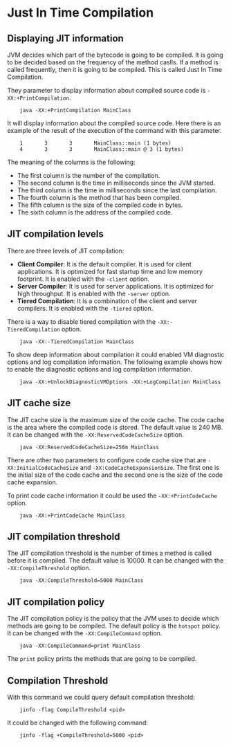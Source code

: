 # Just In Time Compilation

## Displaying JIT information

JVM decides which part of the bytecode is going to be compiled. It is going to be decided based on the frequency of the method caslls. If a method is called frequently, then it is going to be compiled. This is called Just In Time Compilation.

They parameter to display information about compiled source code is `-XX:+PrintCompilation`.

```shell
    java -XX:+PrintCompilation MainClass
```

It will display information about the compiled source code. Here there is an example of the result of the execution of the command with this parameter.

```shell
    1       3       3       MainClass::main (1 bytes)
    4       3       3       MainClass::main @ 3 (1 bytes)
```

The meaning of the columns is the following: 
- The first column is the number of the compilation.
- The second column is the time in milliseconds since the JVM started.
- The third column is the time in milliseconds since the last compilation.
- The fourth column is the method that has been compiled.
- The fifth column is the size of the compiled code in bytes.
- The sixth column is the address of the compiled code. 

## JIT compilation levels

There are three levels of JIT compilation:

* **Client Compiler**: It is the default compiler. It is used for client applications. It is optimized for fast startup time and low memory footprint. It is enabled with the `-client` option.
* **Server Compiler**: It is used for server applications. It is optimized for high throughput. It is enabled with the `-server` option.
* **Tiered Compilation**: It is a combination of the client and server compilers. It is enabled with the `-tiered` option.

There is a way to disable tiered compilation with the `-XX:-TieredCompilation` option.

```shell
    java -XX:-TieredCompilation MainClass
```

To show deep information about compilation it could enabled VM diagnostic options and log compilation information. The following example shows how to enable the diagnostic options and log compilation information.

```shell
    java -XX:+UnlockDiagnosticVMOptions -XX:+LogCompilation MainClass
```

## JIT cache size   

The JIT cache size is the maximum size of the code cache. The code cache is the area where the compiled code is stored. The default value is 240 MB. It can be changed with the `-XX:ReservedCodeCacheSize` option.

```shell
    java -XX:ReservedCodeCacheSize=256m MainClass
```

There are other two parameters to configure code cache size that are `-XX:InitialCodeCacheSize` and `-XX:CodeCacheExpansionSize`. The first one is the initial size of the code cache and the second one is the size of the code cache expansion.

To print code cache information it could be used the `-XX:+PrintCodeCache` option.

```shell
    java -XX:+PrintCodeCache MainClass
```

## JIT compilation threshold   

The JIT compilation threshold is the number of times a method is called before it is compiled. The default value is 10000. It can be changed with the `-XX:CompileThreshold` option.

```shell
    java -XX:CompileThreshold=5000 MainClass
``` 

## JIT compilation policy

The JIT compilation policy is the policy that the JVM uses to decide which methods are going to be compiled. The default policy is the `hotspot` policy. It can be changed with the `-XX:CompileCommand` option.

```shell
    java -XX:CompileCommand=print MainClass
```

The `print` policy prints the methods that are going to be compiled.

## Compilation Threshold

With this command we could query default compilation threshold:

```shell
    jinfo -flag CompileThreshold <pid>
```

It could be changed with the following command:

```shell
    jinfo -flag +CompileThreshold=5000 <pid>
```
